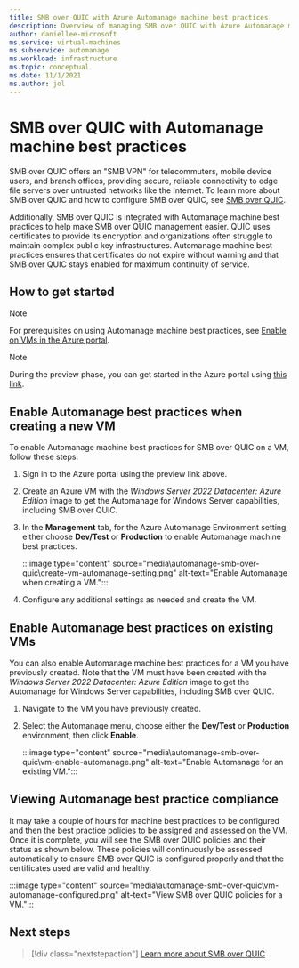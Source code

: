 ```yaml
---
title: SMB over QUIC with Azure Automanage machine best practices
description: Overview of managing SMB over QUIC with Azure Automanage machine best practices 
author: daniellee-microsoft
ms.service: virtual-machines
ms.subservice: automanage
ms.workload: infrastructure
ms.topic: conceptual
ms.date: 11/1/2021
ms.author: jol 
---
```


# SMB over QUIC with Automanage machine best practices

SMB over QUIC offers an "SMB VPN" for telecommuters, mobile device users, and branch offices, providing secure, reliable connectivity to edge file servers over untrusted networks like the Internet. To learn more about SMB over QUIC and how to configure SMB over QUIC, see [SMB over QUIC](https://aka.ms/smboverquic).

Additionally, SMB over QUIC is integrated with Automanage machine best practices to help make SMB over QUIC management easier. QUIC uses certificates to provide its encryption and organizations often struggle to maintain complex public key infrastructures. Automanage machine best practices ensures that certificates do not expire without warning and that SMB over QUIC stays enabled for maximum continuity of service.

## How to get started

> [!NOTE]
> For prerequisites on using Automanage machine best practices, see [Enable on VMs in the Azure portal](quick-create-virtual-machines-portal.md).

> [!NOTE]
> During the preview phase, you can get started in the Azure portal using [this link](https://aka.ms/automanage-ws-portal-preview).

## Enable Automanage best practices when creating a new VM

To enable Automanage machine best practices for SMB over QUIC on a VM, follow these steps:

1. Sign in to the Azure portal using the preview link above.

2. Create an Azure VM with the _Windows Server 2022 Datacenter: Azure Edition_ image to get the Automanage for Windows Server capabilities, including SMB over QUIC.

3. In the **Management** tab, for the Azure Automanage Environment setting, either choose **Dev/Test** or **Production** to enable Automanage machine best practices.

    :::image type="content" source="media\automanage-smb-over-quic\create-vm-automanage-setting.png" alt-text="Enable Automanage when creating a VM.":::

4. Configure any additional settings as needed and create the VM.

## Enable Automanage best practices on existing VMs

You can also enable Automanage machine best practices for a VM you have previously created. Note that the VM must have been created with the _Windows Server 2022 Datacenter: Azure Edition_ image to get the Automanage for Windows Server capabilities, including SMB over QUIC.

1. Navigate to the VM you have previously created.
2. Select the Automanage menu, choose either the **Dev/Test** or **Production** environment, then click **Enable**.

    :::image type="content" source="media\automanage-smb-over-quic\vm-enable-automanage.png" alt-text="Enable Automanage for an existing VM.":::

## Viewing Automanage best practice compliance

It may take a couple of hours for machine best practices to be configured and then the best practice policies to be assigned and assessed on the VM. Once it is complete, you will see the SMB over QUIC policies and their status as shown below. These policies will continuously be assessed automatically to ensure SMB over QUIC is configured properly and that the certificates used are valid and healthy.

:::image type="content" source="media\automanage-smb-over-quic\vm-automanage-configured.png" alt-text="View SMB over QUIC policies for a VM.":::

## Next steps

> [!div class="nextstepaction"]
> [Learn more about SMB over QUIC](https://aka.ms/smboverquic)
